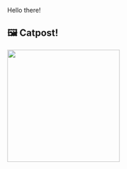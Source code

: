 Hello there!



## 🖼️ Catpost!

<sub>
    <img src="https://cdn2.thecatapi.com/images/4k2.gif" height="256">
</sub>

